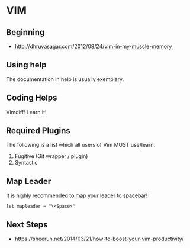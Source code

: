 # VIM

## Beginning

+ <http://dhruvasagar.com/2012/08/24/vim-in-my-muscle-memory>

## Using help

The documentation in help is usually exemplary.

## Coding Helps

Vimdiff! Learn it!

## Required Plugins

The following is a list which all users of Vim MUST use/learn.

1. Fugitive (Git wrapper / plugin)
2. Syntastic

## Map Leader

It is highly recommended to map your leader to spacebar!

```
let mapleader = "\<Space>"
```

## Next Steps

+ <https://sheerun.net/2014/03/21/how-to-boost-your-vim-productivity/>

